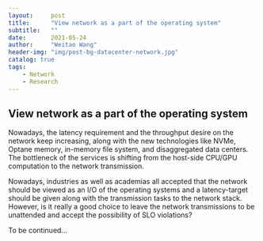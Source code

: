 ```yaml
---
layout:     post
title:      "View network as a part of the operating system"
subtitle:   ""
date:       2021-05-24
author:     "Weitao Wang"
header-img: "img/post-bg-datacenter-network.jpg"
catalog: true
tags:
    - Network
    - Research
---
```


## View network as a part of the operating system

Nowadays, the latency requirement and the throughput desire on the network keep increasing, along with the new technologies like NVMe, Optane memory, in-memory file system, and disaggregated data centers. The bottleneck of the services is shifting from the host-side CPU/GPU computation to the network transmission.

Nowadays, industries as well as academias all accepted that the network should be viewed as an I/O of the operating systems and a latency-target should be given along with the transmission tasks to the network stack. However, is it really a good choice to leave the network transmissions to be unattended and accept the possibility of SLO violations?

To be continued...